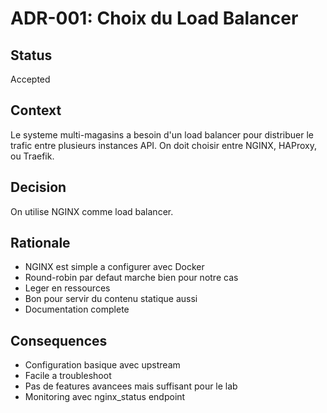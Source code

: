 # ADR-001: Choix du Load Balancer

## Status
Accepted

## Context
Le systeme multi-magasins a besoin d'un load balancer pour distribuer le trafic entre plusieurs instances API. On doit choisir entre NGINX, HAProxy, ou Traefik.

## Decision
On utilise NGINX comme load balancer.

## Rationale
- NGINX est simple a configurer avec Docker
- Round-robin par defaut marche bien pour notre cas
- Leger en ressources
- Bon pour servir du contenu statique aussi
- Documentation complete

## Consequences
- Configuration basique avec upstream
- Facile a troubleshoot
- Pas de features avancees mais suffisant pour le lab
- Monitoring avec nginx_status endpoint